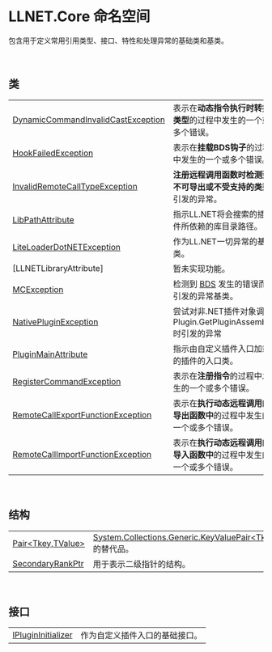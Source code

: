 # LLNET.Core 命名空间

包含用于定义常用引用类型、接口、特性和处理异常的基础类和基类。

<br>

## 类

|||
|-|-|
|[DynamicCommandInvalidCastException](Class/DynamicCommandInvalidCastException/DynamicCommandInvalidCastException.md)|表示在**动态指令执行时转换类型**的过程中发生的一个或多个错误。|
|[HookFailedException](Class/HookFailedException/HookFailedException.md)|表示在**挂载BDS钩子**的过程中发生的一个或多个错误。|
|[InvalidRemoteCallTypeException](Class/InvalidRemoteCallTypeException/InvalidRemoteCallTypeException.md)|**注册远程调用函数时检测到不可导出或不受支持的类型**引发的异常。
|[LibPathAttribute](Class/LibPathAttribute/LibPathAttribute.md)|指示LL.NET将会搜索的插件所依赖的库目录路径。|
|[LiteLoaderDotNETException](Class/LiteLoaderDotNETException/LiteLoaderDotNETException.md)|作为LL.NET一切异常的基类。|
|[LLNETLibraryAttribute]|暂未实现功能。|
|[MCException](Class/MCException/MCException.md)|检测到 [BDS](https://www.minecraft.net/en-us/download/server/bedrock) 发生的错误而引发的异常基类。|
|[NativePluginException](Class/NativePluginException/NativePluginException.md)|尝试对非.NET插件对象调用Plugin.GetPluginAssembly时引发的异常|
|[PluginMainAttribute](Class/PluginMainAttribute/PluginMainAttribute.md)|指示由自定义插件入口加载的插件的入口类。|
|[RegisterCommandException](Class/RegisterCommandException/RegisterCommandException.md)|表示在**注册指令**的过程中发生的一个或多个错误。|
|[RemoteCallExportFunctionException](Class/RemoteCallExportFunctionException/RemoteCallExportFunctionException.md)|表示在**执行动态远程调用的导出函数中**的过程中发生的一个或多个错误。|
|[RemoteCallImportFunctionException](Class/RemoteCallImportFunctionException/RemoteCallImportFunctionException.md)|表示在**执行动态远程调用的导入函数中**的过程中发生的一个或多个错误。|

<br>

## 结构
|||
|-|-|
|[Pair\<Tkey,TValue\>](Struct/Pair/Pair.md)|[System.Collections.Generic.KeyValuePair\<Tkey,TValue\>](https://docs.microsoft.com/zh-cn/DotNET/api/system.collections.generic.keyvaluepair?view=net-6.0)的替代品。|
|[SecondaryRankPtr](Struct/SecondaryRankPtr/SecondaryRankPtr.md)|用于表示二级指针的结构。|

<br>

## 接口
|||
|-|-|
|[IPluginInitializer](Interface/IPluginInitializer/IPluginInitializer.md)|作为自定义插件入口的基础接口。|